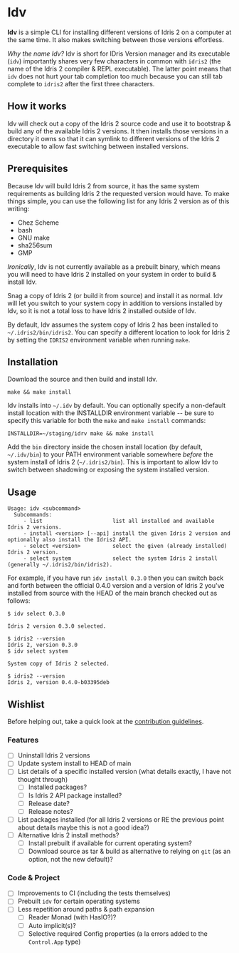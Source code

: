 
# Idv

**Idv** is a simple CLI for installing different versions of Idris 2 on a computer at the same time. It also makes switching between those versions effortless.

_Why the name Idv?_ Idv is short for IDris Version manager and its executable (`idv`) importantly shares very few characters in common with `idris2` (the name of the Idris 2 compiler & REPL executable). The latter point means that `idv` does not hurt your tab completion too much because you can still tab complete to `idris2` after the first three characters.

## How it works

Idv will check out a copy of the Idris 2 source code and use it to bootstrap & build any of the available Idris 2 versions. It then installs those versions in a directory it owns so that it can symlink to different versions of the Idris 2 executable to allow fast switching between installed versions.

## Prerequisites

Because Idv will build Idris 2 from source, it has the same system requirements as building Idris 2 the requested version would have. To make things simple, you can use the following list for any Idris 2 version as of this writing:
- Chez Scheme
- bash
- GNU make
- sha256sum
- GMP

_Ironically_, Idv is not currently available as a prebuilt binary, which means you will need to have Idris 2 installed on your system in order to build & install Idv.

Snag a copy of Idris 2 (or build it from source) and install it as normal. Idv will let you switch to your system copy in addition to versions installed by Idv, so it is not a total loss to have Idris 2 installed outside of Idv.

By default, Idv assumes the system copy of Idris 2 has been installed to `~/.idris2/bin/idris2`. You can specify a different location to look for Idris 2 by setting the `IDRIS2` environment variable when running `make`.

## Installation

Download the source and then build and install Idv.
```shell
make && make install
```

Idv installs into `~/.idv` by default. You can optionally specify a non-default install location with the INSTALLDIR environment variable -- be sure to specify this variable for both the `make` and `make install` commands:
```shell
INSTALLDIR=~/staging/idrv make && make install
```

Add the `bin` directory inside the chosen install location (by default, `~/.idv/bin`) to your PATH environment variable somewhere _before_ the system install of Idris 2 (`~/.idris2/bin`). This is important to allow Idv to switch between shadowing or exposing the system installed version.

## Usage

```shell
Usage: idv <subcommand>
  Subcommands:
     - list                      list all installed and available Idris 2 versions.
     - install <version> [--api] install the given Idris 2 version and optionally also install the Idris2 API.
     - select <version>          select the given (already installed) Idris 2 version.
     - select system             select the system Idris 2 install (generally ~/.idris2/bin/idris2).
```

For example, if you have run `idv install 0.3.0` then you can switch back and forth between the official 0.4.0 version and a version of Idris 2 you've installed from source with the HEAD of the main branch checked out as follows:
```shell
$ idv select 0.3.0

Idris 2 version 0.3.0 selected.

$ idris2 --version
Idris 2, version 0.3.0
$ idv select system

System copy of Idris 2 selected.

$ idris2 --version
Idris 2, version 0.4.0-b03395deb
```

## Wishlist
Before helping out, take a quick look at the [contribution guidelines](CONTRIBUTING.md).

### Features
- [ ] Uninstall Idris 2 versions
- [ ] Update system install to HEAD of main
- [ ] List details of a specific installed version (what details exactly, I have not thought through)
  - [ ] Installed packages?
  - [ ] Is Idris 2 API package installed?
  - [ ] Release date?
  - [ ] Release notes?
- [ ] List packages installed (for all Idris 2 versions or RE the previous point about details maybe this is not a good idea?)
- [ ] Alternative Idris 2 install methods?
  - [ ] Install prebuilt if available for current operating system?
  - [ ] Download source as tar & build as alternative to relying on `git` (as an option, not the new default)?

### Code & Project
- [ ] Improvements to CI (including the tests themselves)
- [ ] Prebuilt `idv` for certain operating systems
- [ ] Less repetition around paths & path expansion
  - [ ] Reader Monad (with HasIO?)?
  - [ ] Auto implicit(s)?
  - [ ] Selective required Config properties (a la errors added to the `Control.App` type)
